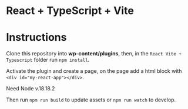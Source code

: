 # React + TypeScript + Vite

# Instructions

Clone this repository into **wp-content/plugins**, then, in the `React Vite + Typescript` folder run `npm install`.

Activate the plugin and create a page, on the page add a html block with `<div id="my-react-app"></div>`.

Need Node v.18.18.2

Then run `npm run build` to update assets or `npm run watch` to develop.
